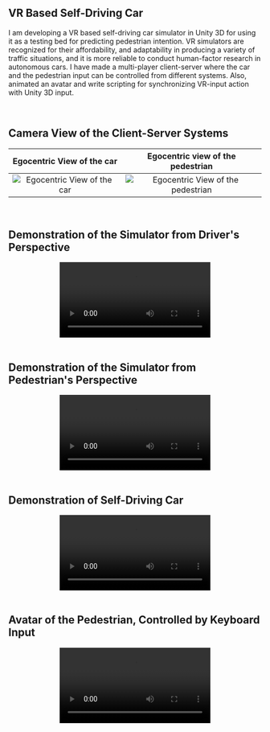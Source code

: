 ## VR Based Self-Driving Car


I am developing a VR based self-driving car simulator in Unity 3D for using it as a testing bed for predicting pedestrian intention. 
VR simulators are recognized for their affordability, and adaptability in producing a variety of traffic situations, 
and it is more reliable to conduct human-factor research in autonomous cars. 
I have made a multi-player client-server where the car and the pedestrian input can be controlled from different systems.
Also, animated an avatar and write scripting for synchronizing VR-input action with Unity 3D input.

</br>

## Camera View of the Client-Server Systems

Egocentric View of the car            |  Egocentric view of the pedestrian
:-------------------------:|:-------------------------:
![Egocentric View of the car](https://user-images.githubusercontent.com/115661274/221333624-dac2659a-2939-4344-91a2-d0097f724cf7.png) |  ![Egocentric View of the pedestrian](https://user-images.githubusercontent.com/115661274/221333627-8ef09546-4d8f-468e-9ce8-9c94ba8782b1.png)

</br>

## Demonstration of the Simulator from Driver's Perspective

<div align="center">
  <video src="https://user-images.githubusercontent.com/115661274/227048390-0a586870-5f36-406d-9a8b-38dc9757a729.mp4"/>
</div>

</br>

## Demonstration of the Simulator from Pedestrian's Perspective

<div align="center">
  <video src="https://user-images.githubusercontent.com/115661274/221345169-b437d01f-4c7f-4248-ae26-b5087d0e73d0.mp4" />
</div>


</br>

## Demonstration of Self-Driving Car

<div align="center">
  <video src="https://user-images.githubusercontent.com/115661274/227047455-ce8be62c-481c-49cf-b675-dfbbaeaebb1f.mp4"/>
</div>

</br>




## Avatar of the Pedestrian, Controlled by Keyboard Input

<div align="center">
  <video src="https://user-images.githubusercontent.com/115661274/221374518-dd2690fc-c89a-483a-8935-ee9bd4eaf589.mp4" />
</div>

</br>



